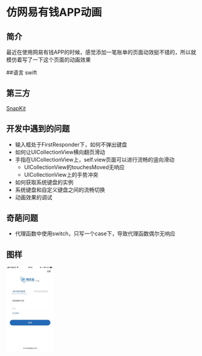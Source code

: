 # 仿网易有钱APP动画

## 简介
最近在使用网易有钱APP的时候，感觉添加一笔账单的页面动效挺不错的，所以就模仿着写了一下这个页面的动画效果

##语言
swift

## 第三方
[SnapKit](https://github.com/SnapKit/SnapKit)

## 开发中遇到的问题
* 输入框处于FirstResponder下，如何不弹出键盘
* 如何让UICollectionView横向翻页滑动
* 手指在UICollectionView上，self.view页面可以进行流畅的竖向滑动
  + UICollectionView的touchesMoved无响应
  + UICollectionView上的手势冲突
* 如何获取系统键盘的实例
* 系统键盘和自定义键盘之间的流畅切换
* 动画效果的调试

## 奇葩问题
* 代理函数中使用switch，只写一个case下，导致代理函数偶尔无响应

## 图样
<div>
<img style="float:left margin:5" src = "https://github.com/fortitude1990/unsapp/blob/master/images/WechatIMG4.jpeg" 
width = "25%" alt = "记录一笔"/>
</div>





